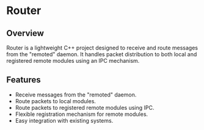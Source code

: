 # Router

## Overview
Router is a lightweight C++ project designed to receive and route messages from the "remoted" daemon. It handles packet distribution to both local and registered remote modules using an IPC mechanism.

## Features
- Receive messages from the "remoted" daemon.
- Route packets to local modules.
- Route packets to registered remote modules using IPC.
- Flexible registration mechanism for remote modules.
- Easy integration with existing systems.
